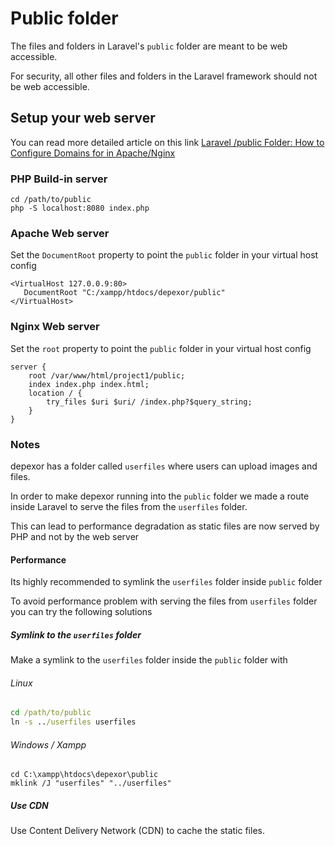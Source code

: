 # Public folder

The files and folders in Laravel's `public` folder are meant to be web accessible. 


For security, all other files and folders in the Laravel framework should not be web accessible.




## Setup your web server
You can read more detailed article on this link 
 [Laravel /public Folder: How to Configure Domains for in Apache/Nginx](https://quickadminpanel.com/blog/laravel-public-folder-how-to-configure-domains-for-in-apachenginx/) 

### PHP Build-in server

```
cd /path/to/public
php -S localhost:8080 index.php
```

### Apache Web server
Set the `DocumentRoot` property to point the `public` folder in your virtual host config 
```
<VirtualHost 127.0.0.9:80>
   DocumentRoot "C:/xampp/htdocs/depexor/public"
</VirtualHost>
```

### Nginx Web server
Set the `root` property to point the `public` folder in your virtual host config 
``` 
server {
    root /var/www/html/project1/public;
    index index.php index.html;
    location / {
        try_files $uri $uri/ /index.php?$query_string;
    }
}
```


### Notes

depexor has a folder called `userfiles` where users can upload images and files. 

In order to make depexor running into the `public` folder we made a route inside Laravel to serve the files from the `userfiles` folder.

This can lead to performance degradation as static files are now served by PHP and not by the web server


#### Performance

Its highly recommended to symlink the `userfiles` folder inside `public` folder 

To avoid performance problem with serving the files from `userfiles` folder you can try the following solutions


##### Symlink to the `userfiles` folder
 Make a symlink to the `userfiles` folder inside the `public` folder with 

###### Linux
```cmd
cd /path/to/public
ln -s ../userfiles userfiles
```

###### Windows / Xampp
```
cd C:\xampp\htdocs\depexor\public
mklink /J "userfiles" "../userfiles"
```


##### Use CDN
 Use Content Delivery Network (CDN) to cache the static files.  
 
 
